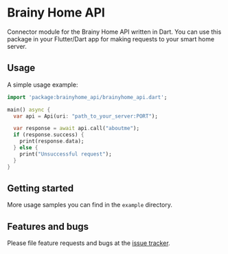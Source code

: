 # Brainy Home API
Connector module for the Brainy Home API written in Dart.
You can use this package in your Flutter/Dart app for making requests to your smart home server.

## Usage

A simple usage example:

```dart
import 'package:brainyhome_api/brainyhome_api.dart';

main() async {
  var api = Api(uri: "path_to_your_server:PORT");

  var response = await api.call("aboutme");
  if (response.success) {
    print(response.data);
  } else {
    print("Unsuccessful request");
  }
}
```

## Getting started
More usage samples you can find in the `example` directory.

## Features and bugs

Please file feature requests and bugs at the [issue tracker][tracker].

[tracker]: https://github.com/Oqtavios/brainyhome_api/issues/new

